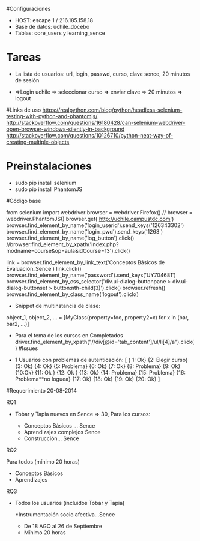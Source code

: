 #Configuraciones

- HOST: escape 1 / 216.185.158.18
- Base de datos: uchile_docebo
- Tablas: core_users y learning_sence

# Tareas


* La lista de usuarios: url, login, passwd, curso, clave sence, 20 minutos de sesión

* =>Login uchile => seleccionar curso => enviar clave => 20 minutos => logout

#Links de uso
https://realpython.com/blog/python/headless-selenium-testing-with-python-and-phantomjs/
http://stackoverflow.com/questions/16180428/can-selenium-webdriver-open-browser-windows-silently-in-background
http://stackoverflow.com/questions/10126710/python-neat-way-of-creating-multiple-objects


# Preinstalaciones
- sudo pip install selenium
- sudo pip install PhantomJS


#Código base

from selenium import webdriver
browser = webdriver.Firefox() // browser = webdriver.PhantomJS()
browser.get('http://uchile.campustdc.com')
browser.find_element_by_name('login_userid').send_keys('126343302')
browser.find_element_by_name('login_pwd').send_keys('1263')
browser.find_element_by_name('log_button').click()
//browser.find_element_by_xpath('index.php?modname=course&op=aula&idCourse=13').click()

link = browser.find_element_by_link_text('Conceptos Básicos de Evaluación_Sence')
link.click()
browser.find_element_by_name('password').send_keys('UY704681')
browser.find_element_by_css_selector('div.ui-dialog-buttonpane > div.ui-dialog-buttonset > button:nth-child(3)').click()
browser.refresh()
browser.find_element_by_class_name('logout').click()

- Snippet de multinstancia de clase:

object_1, object_2, ... = [MyClass(property=foo, property2=x) for x in (bar,
  bar2, ...)]

- Para el tema de los cursos en Completados
driver.find_element_by_xpath("//div[@id='tab_content']/ul/li[4]/a").click()
#Issues
* 1 Usuarios con problemas de autenticación: 
[ { 1: Ok}
  {2: Elegir curso}
  {3: Ok}
  {4: Ok}
  {5: Problema}
  {6: Ok}
  {7: Ok}
  {8: Problema}
  {9: Ok}
  {10:Ok}
  {11: Ok }
  {12: Ok }
  {13: Ok}
  {14: Problema}
  {15: Problema}
  {16: Problema**no loguea}
  {17: Ok}
  {18: Ok}
  {19: Ok}
  {20: Ok}
  ]
  


#Requerimiento 20-08-2014

RQ1

- Tobar y Tapia nuevos en Sence => 30, Para los cursos:

  * Conceptos Básicos ... Sence
  * Aprendizajes complejos Sence
  * Construcción... Sence

RQ2

 Para todos (mínimo 20 horas)
  * Conceptos Básicos
  * Aprendizajes

RQ3

- Todos los usuarios (incluidos Tobar y Tapia)
   
  *Instrumentación socio afectiva...Sence
  * De 18 AGO al 26 de Septiembre
  * Mínimo 20 horas
    

